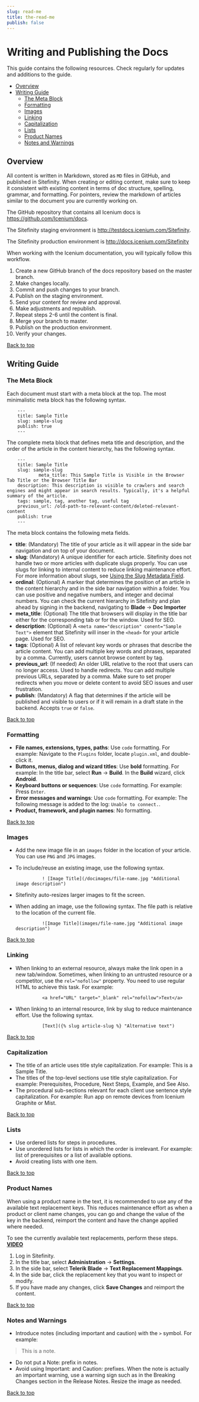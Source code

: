 ```yaml
---
slug: read-me
title: the-read-me
publish: false
---
```


Writing and Publishing the Docs
====
<a id="top"></a>
This guide contains the following resources. Check regularly for updates and additions to the guide.

* [Overview](#overview)
* [Writing Guide](#writing-guide)
    * [The Meta Block](#meta-block)
    * [Formatting](#formatting)
    * [Images](#images)
    * [Linking](#linking)
    * [Capitalization](#capitalization)
    * [Lists](#lists)
    * [Product Names](#product-names)
    * [Notes and Warnings](#notes)

<a id="overview"></a>
## Overview

All content is written in Markdown, stored as `MD` files in GitHub, and published in Sitefinity. When creating or editing content, make sure to keep it consistent with existing content in terms of doc structure, spelling, grammar, and formatting. For pointers, review the markdown of articles similar to the document you are currently working on.

The GitHub repository that contains all Icenium docs is <a href="https://github.com/Icenium/docs" target="_blank">https://github.com/Icenium/docs</a>.

The Sitefinity staging environment is <a href="http://testdocs.icenium.com/Sitefinity" target="_blank">http://testdocs.icenium.com/Sitefinity</a>.

The Sitefinity production environment is <a href="http://docs.icenium.com/Sitefinity" target="_blank">http://docs.icenium.com/Sitefinity</a>

When working with the Icenium documentation, you will typically follow this workflow.

1. Create a new GitHub branch of the docs repository based on the master branch.
1. Make changes locally.
1. Commit and push changes to your branch.
1. Publish on the staging environment.
1. Send your content for review and approval.
1. Make adjustments and republish.
1. Repeat steps 2-6 until the content is final.
1. Merge your branch to master.
1. Publish on the production environment.
1. Verify your changes.

[Back to top](#top)
<a id="writing-guide"></a>
## Writing Guide

<a id="meta-block"></a>
### The Meta Block

Each document must start with a meta block at the top. The most minimalistic meta block has the following syntax.

        ---
        title: Sample Title
        slug: sample-slug
        publish: true
        ---

The complete meta block that defines meta title and description, and the order of the article in the content hierarchy, has the following syntax.

        ---
        title: Sample Title
        slug: sample-slug
                meta_title: This Sample Title is Visible in the Browser Tab Title or the Browser Title Bar
        description: This description is visible to crawlers and search engines and might appear in search results. Typically, it's a helpful summary of the article.
        tags: sample, tag, another tag, useful tag
        previous_url: /old-path-to-relevant-content/deleted-relevant-content
        publish: true
        ---

The meta block contains the following meta fields.

* **title**: (Mandatory) The title of your article as it will appear in the side bar navigation and on top of your document.
* **slug**: (Mandatory) A unique identifier for each article. Sitefinity does not handle two or more articles with duplicate slugs properly. You can use slugs for linking to internal content to reduce linking maintenance effort. For more information about slugs, see <a href="http://bladedocs.telerikservices.com/documentation/metadata-fields/Slug" target="_blank">Using the Slug Metadata Field</a>.
* **ordinal**: (Optional) A marker that determines the position of an article in the content hierarchy and in the side bar navigation within a folder. You can use positive and negative numbers, and integer and decimal numbers. You can check the current hierarchy in Sitefinity and plan ahead by signing in the backend, navigating to **Blade** -> **Doc Importer**
* **meta_title**: (Optional) The title that browsers will display in the title bar either for the corresponding tab or for the window. Used for SEO.
* **description**: (Optional) A `<meta name="description" conent="Sample Text">` element that Sitefinity will inser in the `<head>` for your article page. Used for SEO.
* **tags**: (Optional) A list of relevant key words or phrases that describe the article content. You can add multiple key words and phrases, separated by a comma. Currently, users cannot browse content by tag.
* **previous_url**: (If needed) An older URL relative to the root that users can no longer access. Used to handle redirects. You can add multiple previous URLs, separated by a comma. Make sure to set proper redirects when you move or delete content to avoid SEO issues and user frustration.
* **publish**: (Mandatory) A flag that determines if the article will be published and visible to users or if it will remain in a draft state in the backend. Accepts `true` or `false`.

[Back to top](#top)
<a id="formatting"></a>
### Formatting

* **File names, extensions, types, paths**: Use `code` formatting. For example: Navigate to the `Plugins` folder, locate `plugin.xml`, and double-click it.
* **Buttons, menus, dialog and wizard titles**: Use **bold** formatting. For example: In the title bar, select **Run** -> **Build**. In the **Build** wizard, click **Android**.
* **Keyboard buttons or sequences**: Use `code` formatting. For example: Press `Enter`.
* **Error messages and warnings**: Use `code` formatting. For example: The following message is added to the log: `Unable to connect.`.
* **Product, framework, and plugin names**: No formatting.

[Back to top](#top)
<a id="images"></a>
### Images

* Add the new image file in an `images` folder in the location of your article. You can use `PNG` and `JPG` images.
* To include/reuse an existing image, use the following syntax.

                ! [Image Title](/docimages/file-name.jpg "Additional image description")
* Sitefinity auto-resizes larger images to fit the screen.
* When adding an image, use the following syntax. The file path is relative to the location of the current file.

                ![Image Title](images/file-name.jpg "Additional image description")

[Back to top](#top)
<a id="linking"></a>
### Linking

* When linking to an external resource, always make the link open in a new tab/window. Sometimes, when linking to an untrusted resource or a competitor, use the `rel="nofollow"` property. You need to use regular HTML to achieve this task. For example:

                <a href="URL" target="_blank" rel="nofollow">Text</a>

* When linking to an internal resource, link by slug to reduce maintenance effort. Use the following syntax.

                [Text]({% slug article-slug %} "Alternative text")

[Back to top](#top)
<a id="capitalization"></a>
### Capitalization

* The title of an article uses title style capitalization. For example: This is a Sample Title.
* The titles of the top-level sections use title style capitalization. For example: Prerequisites, Procedure, Next Steps, Example, and See Also.
* The procedural sub-sections relevant for each client use sentence style capitalization. For example: Run app on remote devices from Icenium Graphite or Mist.

[Back to top](#top)
<a id="lists"></a>
### Lists

* Use ordered lists for steps in procedures.
* Use unordered lists for lists in which the order is irrelevant. For example: list of prerequisites or a list of available options.
* Avoid creating lists with one item.

[Back to top](#top)
<a id="product-names"></a>
### Product Names

When using a product name in the text, it is recommended to use any of the available text replacement keys. This reduces maintenance effort as when a product or client name changes, you can go and change the value of the key in the backend, reimport the content and have the change applied where needed.

To see the currently available text replacements, perform these steps. <a href="http://screencast.com/t/uxkfb4KENVX" target="_blank"><b>VIDEO</b></a>

1. Log in Sitefinity.
1. In the title bar, select **Administration** -> **Settings**.
1. In the side bar, select **Telerik Blade** -> **Text Replacement Mappings**.
1. In the side bar, click the replacement key that you want to inspect or modify.
1. If you have made any changes, click **Save Changes** and reimport the content.

[Back to top](#top)
<a id="notes"></a>
### Notes and Warnings

* Introduce notes (including important and caution) with the `>` symbol. For example:

> This is a note.

* Do not put a Note: prefix in notes.
* Avoid using Important: and Caution: prefixes. When the note is actually an important warning, use a warning sign such as in the Breaking Changes section in the Release Notes. Resize the image as needed.

[Back to top](#top)
